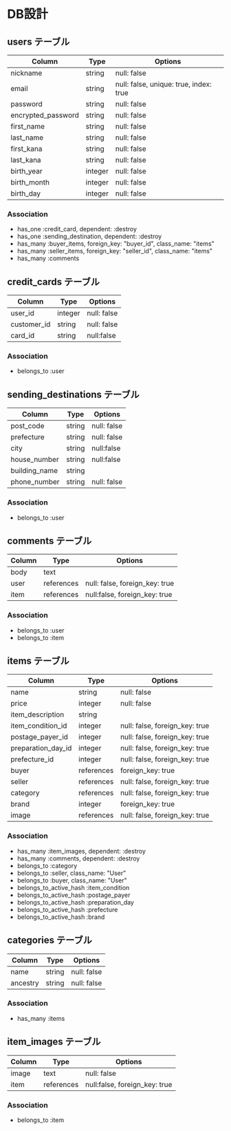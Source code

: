 # DB設計

## users テーブル
| Column             | Type   | Options                               |
| ------------------ | ------ | --------------------------------------|
| nickname           | string | null: false                           |
| email              | string | null: false, unique: true, index: true|
| password           | string | null: false                           |
| encrypted_password | string | null: false                           |
| first_name         | string | null: false                           |
| last_name          | string | null: false                           |
| first_kana         | string | null: false                           |
| last_kana          | string | null: false                           |
| birth_year         | integer| null: false                           |
| birth_month        | integer| null: false                           |
| birth_day          | integer| null: false                           |

### Association
- has_one :credit_card, dependent: :destroy
- has_one :sending_destination, dependent: :destroy
- has_many :buyer_items, foreign_key: "buyer_id", class_name: "items"
- has_many :seller_items, foreign_key: "seller_id", class_name: "items"
- has_many :comments

## credit_cards テーブル
| Column      | Type       | Options                        |
| ----------- | ---------- | ------------------------------ |
| user_id     | integer    | null: false                    |
| customer_id | string     | null: false                    |
| card_id     | string     | null:false                     |

### Association
- belongs_to :user

## sending_destinations テーブル
| Column          | Type       | Options                        |
| --------------- | ---------- | ------------------------------ |
| post_code       | string     | null: false                    |
| prefecture      | string     | null: false                    |
| city            | string     | null:false                     |
| house_number    | string     | null:false                     |
| building_name   | string     |                                |
| phone_number    | string     | null: false                    |

### Association
- belongs_to :user

## comments テーブル
| Column      | Type       | Options                            |
| ----------- | ---------- | ---------------------------------- |
| body        | text       |                                    |
| user        | references | null: false, foreign_key: true     |
| item        | references | null:false, foreign_key: true      |

### Association
- belongs_to :user
- belongs_to :item

## items テーブル
| Column             | Type       | Options                        |
| ------------------ | ---------- | ------------------------------ |
| name               | string     | null: false                    |
| price              | integer    | null: false                    |
| item_description   | string     |                                |
| item_condition_id  | integer    | null: false, foreign_key: true |
| postage_payer_id   | integer    | null: false, foreign_key: true |
| preparation_day_id | integer    | null: false, foreign_key: true |
| prefecture_id      | integer    | null: false, foreign_key: true |
| buyer              | references | foreign_key: true              |
| seller             | references | null: false, foreign_key: true |
| category           | references | null: false, foreign_key: true |
| brand              | integer    | foreign_key: true              |
| image              | references | null: false, foreign_key: true |

### Association
- has_many :item_images, dependent: :destroy
- has_many :comments, dependent: :destroy
- belongs_to :category
- belongs_to :seller, class_name: "User"
- belongs_to :buyer, class_name: "User"
- belongs_to_active_hash :item_condition
- belongs_to_active_hash :postage_payer
- belongs_to_active_hash :preparation_day
- belongs_to_active_hash :prefecture
- belongs_to_active_hash :brand

## categories テーブル
| Column      | Type       | Options     |
| ----------- | ---------- | ----------- |
| name        | string     | null: false |
| ancestry    | string     | null: false |

### Association
- has_many :items

## item_images テーブル
| Column      | Type       | Options                            |
| ----------- | ---------- | ---------------------------------- |
| image       | text       | null: false                        |
| item        | references | null:false, foreign_key: true      |

### Association
- belongs_to :item